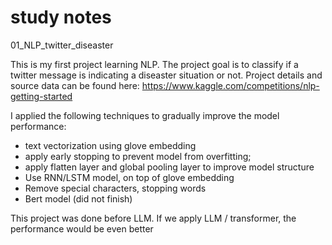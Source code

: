 # study notes
 
01_NLP_twitter_diseaster

This is my first project learning NLP. The project goal is to classify if a twitter message is indicating a diseaster situation or not. Project details and source data can be found here:
https://www.kaggle.com/competitions/nlp-getting-started

I applied the following techniques to gradually improve the model performance:
- text vectorization using glove embedding
- apply early stopping to prevent model from overfitting;
- apply flatten layer and global pooling layer to improve model structure
- Use RNN/LSTM model, on top of glove embedding
- Remove special characters, stopping words
- Bert model (did not finish)
  
This project was done before LLM. If we apply LLM / transformer, the performance would be even better  
